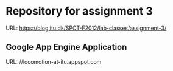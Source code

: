 # Repository for assignment 3 #
URL: https://blog.itu.dk/SPCT-F2012/lab-classes/assignment-3/

## Google App Engine Application ##
URL: //locomotion-at-itu.appspot.com
